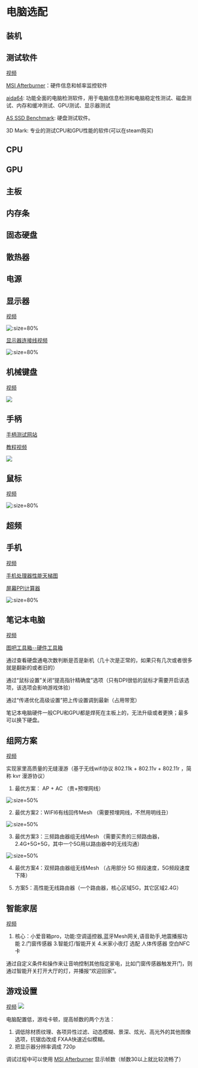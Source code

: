 # 电脑选配

## 装机

## 测试软件

[视频](https://www.bilibili.com/video/BV1q7411C7px)

[MSI Afterburner](https://www.msi.com/Landing/afterburner/graphics-cards)：硬件信息和帧率监控软件

[aida64](https://www.aida64.com/downloads): 功能全面的电脑检测软件，用于电脑信息检测和电脑稳定性测试、磁盘测试、内存和缓冲测试、GPU测试、显示器测试

[AS SSD Benchmark](https://as-ssd-benchmark.en.softonic.com/#google_vignette): 硬盘测试软件。

3D Mark: 专业的测试CPU和GPU性能的软件(可以在steam购买)

## CPU

## GPU

## 主板

## 内存条

## 固态硬盘

## 散热器

## 电源

## 显示器

[视频](https://www.bilibili.com/video/BV1oW411U76W)

![](../images/screen.svg ":size=80%")

[显示器连接线视频](https://www.bilibili.com/video/BV1rJ411z7Z6)

![](../images/screen-interface.svg ":size=80%")

## 机械键盘

[视频](https://www.bilibili.com/video/BV1tt41147Fr)

![](../images/keyboard.png)

## 手柄

[手柄测试网站](https://hardwaretester.com/gamepad)

[教程视频](https://www.bilibili.com/video/BV1tS4y1E75c)

![](../images/gamepad.png)

## 鼠标

[视频](https://www.bilibili.com/video/BV13b411z7P7/)

![](../images/mouse-select.svg ":size=80%")

## 超频

## 手机

[视频](https://www.bilibili.com/video/BV1Gb411v7a8/)

[手机处理器性能天梯图](https://www.mydrivers.com/zhuanti/tianti/01/index.html)

[屏幕PPI计算器](https://www.itpwd.com/tools/ppicalc.php)

![](../images/mobile-phone-select.svg ":size=80%")

## 笔记本电脑

[视频](https://www.bilibili.com/video/BV1No4y1B7eH)

[图吧工具箱--硬件工具箱](https://www.tbtool.cn/)

通过查看硬盘通电次数判断是否是新机（几十次是正常的，如果只有几次或者很多就是翻新的或者旧的）

通过“鼠标设置”关闭“提高指针精确度”选项（只有DPI很低的鼠标才需要开启该选项，该选项会影响游戏体验）

通过“传递优化高级设置”把上传设置调到最新（占用带宽）

笔记本电脑硬件一般CPU和GPU都是焊死在主板上的，无法升级或者更换；最多可以换下硬盘。

## 组网方案

[视频](https://www.bilibili.com/video/BV1Tf4y1i7GS)

实现家里高质量的无缝漫游（基于无线wifi协议 802.11k + 802.11v + 802.11r ，简称 kvr 漫游协议）

1. 最优方案： AP + AC （贵+预埋网线）

![](../images/home-network-1.png ":size=50%")

2. 最优方案2：WIFI6有线回传Mesh （需要预埋网线，不然用明线丑）

![](../images/home-network-2.png ":size=50%")

3. 最优方案3：三频路由器组无线Mesh （需要买贵的三频路由器，2.4G+5G+5G，其中一个5G用以路由器中的无线沟通）

![](../images/home-network-3.png ":size=50%")

4. 最优方案4：双频路由器组无线Mesh （占用部分 5G 频段速度，5G频段速度下降）

5. 方案5：高性能无线路由器（一个路由器，核心区域5G，其它区域2.4G）

## 智能家居

[视频](https://www.bilibili.com/video/BV1se411T7CF)

1. 核心：小爱音箱pro，功能:空调遥控器,蓝牙Mesh网关,语音助手,地震播报功能
2.门窗传感器 
3.智能灯/智能开关
4.米家小夜灯
选配
人体传感器 
空白NFC卡

通过自定义条件和操作来让音响控制其他指定家电，比如门窗传感器触发开门，则通过智能开关打开大厅的灯，并播报“欢迎回家”。

## 游戏设置

[视频](https://www.bilibili.com/video/BV1Zz4y1U7aB)
![](../images/game-settig.png)

电脑配置低，游戏卡顿，提高帧数的两个方法：

1. 调低除材质纹理、各项异性过滤、动态模糊、景深、炫光、高光外的其他图像选项，抗锯齿改成 FXAA快速近似模糊。
2. 把显示器分辨率调成 720p

调试过程中可以使用 [MSI Afterburner](https://www.msi.com/Landing/afterburner/graphics-cards) 显示帧数（帧数30以上就比较流畅了）


